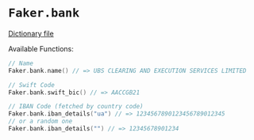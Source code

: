 # `Faker.bank`

[Dictionary file](../src/main/resources/locales/en/bank.yml)

Available Functions:  
```kotlin
// Name
Faker.bank.name() // => UBS CLEARING AND EXECUTION SERVICES LIMITED

// Swift Code
Faker.bank.swift_bic() // => AACCGB21

// IBAN Code (fetched by country code)
Faker.bank.iban_details("ua") // => 1234567890123456789012345
// or a random one
Faker.bank.iban_details("") // => 12345678901234

```
